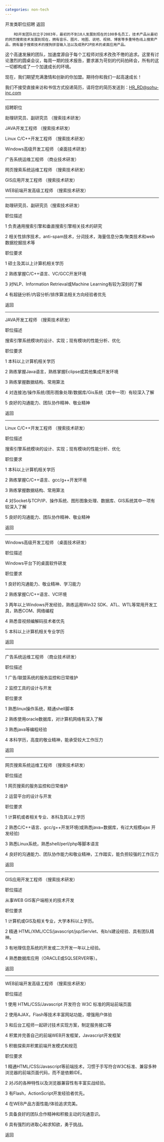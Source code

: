 ```yaml
---
categories: non-tech
---
```

开发类职位招聘 返回  

  



        RD开发团队创立于2003年，最初的不到10人发展到现在的100多名员工，技术产品从最初的网页搜索技术发展到现在，拥有音乐、图片、地图、说吧、视频、博客等多重特色线上搜索产品，拥有基于搜索技术的搜狗拼音输入法以及成熟P2P技术的桌面应用产品。



这个高速发展的团队，加速度源自于每个工程师对技术孜孜不倦的追求。这里有讨论激烈的圆桌会议，每周一期的技术报告，要求甚为苛刻的代码拍砖会，所有的这一切都构成了一个加速成长的环境。



现在，我们期望充满激情和创新的你加盟。期待你和我们一起高速成长！



我们不接受直接来访和书信方式投递简历，请将您的简历发送到：HR_RD@sohu-inc.com 





--------------------------------------------------------------------------------

招聘职位



助理研究员、副研究员 （搜索技术研发） 

JAVA开发工程师 （搜索技术研发）

Linux C/C++开发工程师 （搜索技术研发） 

Windows高级开发工程师 （桌面技术研发） 

广告系统运维工程师 （商业技术研发） 

网页搜索系统运维工程师 （搜索技术研发）

GIS应用开发工程师 （搜索技术研发）

WEB前端开发高级工程师 （搜索技术研发） 





--------------------------------------------------------------------------------



助理研究员、副研究员（搜索技术研发）

职位描述

1 负责通用搜索引擎和垂直搜索引擎相关技术的研究 

2 相关性排序技术，anti-spam技术，分词技术，海量信息分类/聚类技术和web数据挖掘技术等 



职位要求 

1 硕士及其以上计算机相关学历 

2 熟练掌握C/C++语言、VC/GCC开发环境 

3 对NLP、Information Retrieval或Machine Learning有较为深刻的了解 

4 有超链分析/内容分析/排序算法相关方向经验者优先 

返回





--------------------------------------------------------------------------------



JAVA开发工程师 （搜索技术研发）

职位描述

搜索引擎系统模块的设计、实现；现有模块的性能分析、优化 

职位要求

1 本科以上计算机相关学历 

2 熟练掌握Java语言，熟练掌握Eclipse或其他集成开发环境 

3 熟练掌握数据结构、常用算法 

4 对连接池/操作系统/图形图象处理/数据库/Gis系统（其中一项）有较深入了解 

5 良好的沟通能力、团队协作精神、敬业精神 

返回





--------------------------------------------------------------------------------



Linux C/C++开发工程师 （搜索技术研发）

职位描述 

搜索引擎系统模块的设计、实现；现有模块的性能分析、优化 

职位要求 

1 本科以上计算机相关学历 

2 熟练掌握C/C++语言、gcc/g++开发环境 

3 熟练掌握数据结构、常用算法 

4 对Socket与TCP/IP、操作系统、图形图象处理、数据库、GIS系统其中一项有较深入了解 

5 良好的沟通能力、团队协作精神、敬业精神 

返回





--------------------------------------------------------------------------------



Windows高级开发工程师 （桌面技术研发）

职位描述 

Windows平台下的桌面软件研发 



职位要求 

1 良好的沟通能力、敬业精神、学习能力 

2 熟练掌握C/C++语言、VC环境 

3 两年以上Windows开发经验，熟练运用Win32 SDK、ATL、WTL等常用开发工具，熟悉COM、网络编程 

4 熟悉音视频编解码技术者优先 

5 本科以上计算机相关专业学历 

返回





--------------------------------------------------------------------------------



广告系统运维工程师 （商业技术研发）

职位描述 

1 广告/联盟系统的服务监控和日常维护 

2 监控工具的设计与开发 



职位要求 

1 熟悉linux操作系统，精通shell脚本 

2 熟练使用oracle数据库，对计算机网络有深入了解 

3 熟悉java等编程经验 

4 本科学历，高度的敬业精神，能承受较大工作压力

返回





--------------------------------------------------------------------------------



网页搜索系统运维工程师 （搜索技术研发）

职位描述 

1 网页搜索的服务监控和日常维护

2 运营平台的设计与开发



职位要求　 

1 计算机或者相关专业、本科及其以上学历

2 熟悉C/C++语言、gcc/g++开发环境(或熟悉java+数据库，有过大规模ajax 开发经验)

3 熟悉Linux系统，熟悉shell/perl/php等脚本语言

4 良好的沟通能力、团队协作能力和敬业精神，工作踏实，能负担较强的工作压力

返回





--------------------------------------------------------------------------------



GIS应用开发工程师 （搜索技术研发）

职位描述 

从事WEB GIS客户端相关的技术开发 



职位要求 

1 计算机或GIS及相关专业，大学本科以上学历。

2 精通 HTML/XML/CCS/javascript/jsp/Servlet、有b/s建设经验、具有团队精神。

3 有地理信息系统的开发或二次开发一年以上经验。

4 熟悉数据库应用（ORACLE或SQLSERVER等）。

返回





--------------------------------------------------------------------------------



WEB前端开发高级工程师 （搜索技术研发）

职位描述 

1 使用 HTML/CSS/Javascript 开发符合 W3C 标准的网站前端页面

2 使用AJAX，Flash等技术丰富网站功能，增强用户体验

3 和后台工程师一起研讨技术实现方案，制定服务接口等

4 积累并完善自己的前端WEB开发框架，Javascript开发框架

5 积极探索并积累前端开发模式和规范



职位要求 

1 精通HTML/CSS/Javascript等前端技术，习惯于手写符合W3C标准、兼容多种浏览器的前端页面代码，而不是依赖IDE。

2 对JS的各种特性以及浏览器兼容性有丰富实战经验。

3 有Flash，ActionScript开发经验者优先。

4 在WEB产品方面性能/体验追求完美。

5 具备良好的团队合作精神和积极主动的沟通意识。

6 具有强烈的进取心和求知欲，勇于挑战。

返回

